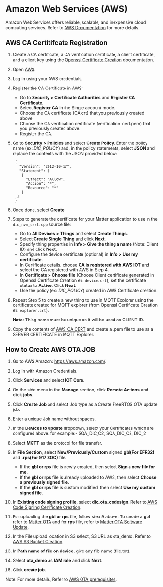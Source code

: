 # Amazon Web Services (AWS)

Amazon Web Services offers reliable, scalable, and inexpensive cloud computing services. Refer to [AWS Documentation](https://aws.amazon.com/what-is-aws/) for more details.

## AWS CA Certitifcate Registration

1. Create a CA certificate, a CA verification certificate, a client certificate, and a client key using the [Openssl Certificate Creation](./openssl-certificate-creation.md) documentation.
2. Open [AWS](https://aws.amazon.com/).
3. Log in using your AWS credentials.
4. Register the CA Certificate in AWS:
    - Go to **Security > Certificate Authorities** and **Register CA Certificate**.
    - Select **Register CA** in the Single account mode.
    - Choose the CA certificate (CA.crt) that you previously created above.
    - Choose the CA verification certificate (verification_cert.pem) that you previously created above.
    - Register the CA.

5. Go to **Security > Policies** and select **Create Policy**. Enter the policy name (ex: _DIC_POLICY_) and, in the policy statements, select **JSON** and replace the contents with the JSON provided below:

    ```shell
     {
       "Version": "2012-10-17",
       "Statement": [
        {
          "Effect": "Allow",
          "Action": "*",
          "Resource": "*"
        }
      ]
     }
    ```

6. Once done, select **Create**.

7. Steps to generate the certificate for your Matter application to use in the `dic_nvm_cert.cpp` source file:

    - Go to **All Devices > Things** and select **Create Things**.
    - Select **Create Single Thing** and click **Next**.
    - Specify thing properties in **Info > Give the thing a name** (Note: Client ID) and click **Next**.
    - Configure the device certificate (optional) in **Info > Use my certificate**.
    - In Certificate details, choose **CA is registered with AWS IOT** and select the CA registered with AWS in Step 4.
    - In **Certificate > Choose file** (Choose Client certificate generated in Openssl Certificate Creation ex: `device.crt`), set the certificate status to **Active**. Click **Next**.
    - Use the policy (ex: _DIC_POLICY_) created in AWS Certificate creation.

8. Repeat Step 5 to create a new thing to use in MQTT Explorer using the certificate created for MQTT explorer (from Openssl Certificate Creation ex: `explorer.crt`).

    **Note**: Thing name must be unique as it will be used as CLIENT ID.
  
9. Copy the contents of [AWS_CA CERT](https://www.amazontrust.com/repository/AmazonRootCA1.pem) and create a .pem file to use as a SERVER CERTIFICATE in MQTT Explorer.

## How to Create AWS OTA JOB

1. Go to AWS Amazon: https://aws.amazon.com/.
2. Log in with Amazon Credentials.
3. Click **Services** and select **IOT Core**.
4. On the side menu in the **Manage** section, click **Remote Actions** and click **jobs**.
5. Click **Create Job** and select Job type as a Create FreeRTOS OTA update job.
6. Enter a unique Job name without spaces.
7. In the **Devices to update** dropdown, select your Certificates which are configured above. for example:- SQA_DIC_C2, SQA_DIC_C3, DIC_2
8. Select **MQTT** as the protocol for file transfer.
9. In **File Section**, select **New/Previously/Custom** signed **gbl(For EFR32)** and **.rps(For 917 SOC)** file.

    - If the **gbl or rps** file is newly created, then select **Sign a new file for me**.
    - If the **gbl or rps** file is already uploaded to AWS, then select **Choose a previously signed file**.
    - If the **gbl or rps** file is custom modified, then select **Use my custom signed file**.

10. In **Existing code signing profile**, select **dic_ota_codesign**. Refer to [AWS Code Signing Certificate Creation](https://docs.aws.amazon.com/freertos/latest/userguide/ota-code-sign-cert.html).
11. For uploading the **gbl or rps** file, follow step 9 above. To create a **gbl** refer to [Matter OTA](/matter/{build-docspace-version}/matter-ota) and for **rps** file, refer to [Matter OTA Software Update](/matter/{build-docspace-version}/matter-ota/04-ota-software-update-soc).
12. In the File upload location in S3 select, S3 URL as ota_demo. Refer to [AWS S3 Bucket Creation](https://docs.aws.amazon.com/freertos/latest/userguide/dg-ota-bucket.html).
13. In **Path name of file on device**, give any file name (file.txt).
14. Select **ota_demo** as **IAM role** and click **Next**.
15. Click **create job**.

Note: For more details, Refer to [AWS OTA prerequisites](https://docs.aws.amazon.com/freertos/latest/userguide/ota-prereqs.html).
